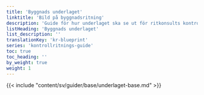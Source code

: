 ```yaml
---
title: 'Byggnads underlaget'
linktitle: 'Bild på byggnadsritning'
description: 'Guide för hur underlaget ska se ut för ritkonsults kontrollritningar'
listHeading: 'Byggnads underlaget'
list_description: ''
translationKey: 'kr-blueprint'
series: 'kontrollritnings-guide'
toc: true
toc_heading: ''
by_weight: true
weight: 1
---
```


{{< include "content/sv/guider/base/underlaget-base.md" >}}